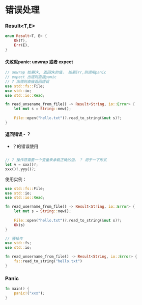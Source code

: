 # 错误处理

### Result<T,E>

```rust
enum Result<T, E> {
    Ok(T),
    Err(E),
}
```

#### 失败就panic: unwrap 或者 expect

```rust
// unwrap 如果Ok, 返回Ok的值， 如果Err,则调用panic
// expect 出错则直接panic
// ? 出错则直接返回错误
use std::fs::File;
use std::io;
use std::io::Read;

fn read_unsename_from_file() -> Result<String, io::Error> {
    let mut s = String::new();
    
    File::open("hello.txt")?.read_to_string(&mut s)?;
}
```

#### 返回错误 - ？

- ？的错误使用

```rust

// ? 操作符需要一个变量来承载正确的值. ？ 用于一下形式
let v = xxx()?;
xxx()?.yyy()?;
```

使用实例：

```rust
use std::fs::File;
use std::io;
use std::io::Read;

fn read_username_from_file() -> Result<String, io::Error> {
    let mut s = String::new();
    
    File::open("hello.txt")?.read_to_string(&mut s)?;
    Ok(s)
}
```

```rust
// 骚操作
use std::fs;
use std::io;

fn read_unsername_from_file() -> Result<String, io::Error> {
    fs::read_to_string("hello.txt")
}
```

### Panic

```rust
fn main() {
    panic!("xxx");
}
```

